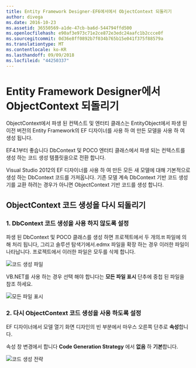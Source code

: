 ```yaml
---
title: Entity Framework Designer-EF6에서에서 ObjectContext 되돌리기
author: divega
ms.date: 2016-10-23
ms.assetid: 36550569-a1de-47cb-ba6d-544794ffd500
ms.openlocfilehash: e90af3e973c71e2ce872e3edc24aafc1b2ccce0f
ms.sourcegitcommit: 0d36e8ff0892b7f034b765b15e041f375f88579a
ms.translationtype: MT
ms.contentlocale: ko-KR
ms.lasthandoff: 09/09/2018
ms.locfileid: "44250337"
---
```

# <a name="reverting-to-objectcontext-in-entity-framework-designer"></a>Entity Framework Designer에서 ObjectContext 되돌리기
ObjectContext에서 파생 된 컨텍스트 및 엔터티 클래스는 EntityObject에서 파생 된 이전 버전의 Entity Framework의 EF 디자이너를 사용 하 여 만든 모델을 사용 하 여 생성 됩니다.

EF4.1부터 좋습니다 DbContext 및 POCO 엔터티 클래스에서 파생 되는 컨텍스트를 생성 하는 코드 생성 템플릿을으로 전환 합니다.

Visual Studio 2012의 EF 디자이너를 사용 하 여 만든 모든 새 모델에 대해 기본적으로 생성 하는 DbContext 코드를 가져옵니다. 기존 모델 계속 DbContext 기반 코드 생성기를 교환 하려는 경우가 아니면 ObjectContext 기반 코드를 생성 합니다.

## <a name="reverting-back-to-objectcontext-code-generation"></a>ObjectContext 코드 생성을 다시 되돌리기

### <a name="1-disable-dbcontext-code-generation"></a>1. DbContext 코드 생성을 사용 하지 않도록 설정

파생 된 DbContext 및 POCO 클래스를 생성 하면 프로젝트에서 두 개의.tt 파일에 의해 처리 됩니다, 그리고 솔루션 탐색기에서.edmx 파일을 확장 하는 경우 이러한 파일이 나타납니다. 프로젝트에서 이러한 파일은 모두를 삭제 합니다.

![코드 생성 파일](~/ef6/media/codegenfiles.png)

VB.NET를 사용 하는 경우 선택 해야 합니다는 **모든 파일 표시** 단추에 중첩 된 파일을 참조 하세요.

![모든 파일 표시](~/ef6/media/showallfiles.png)

### <a name="2-re-enable-objectcontext-code-generation"></a>2. 다시 ObjectContext 코드 생성을 사용 하도록 설정

EF 디자이너에서 모델 열기 화면 디자인의 빈 부분에서 마우스 오른쪽 단추로 **속성**합니다.

속성 창 변경에서 합니다 **Code Generation Strategy** 에서 **없음** 하 **기본**합니다.

![코드 생성 전략](~/ef6/media/codegenstrategy.png)
